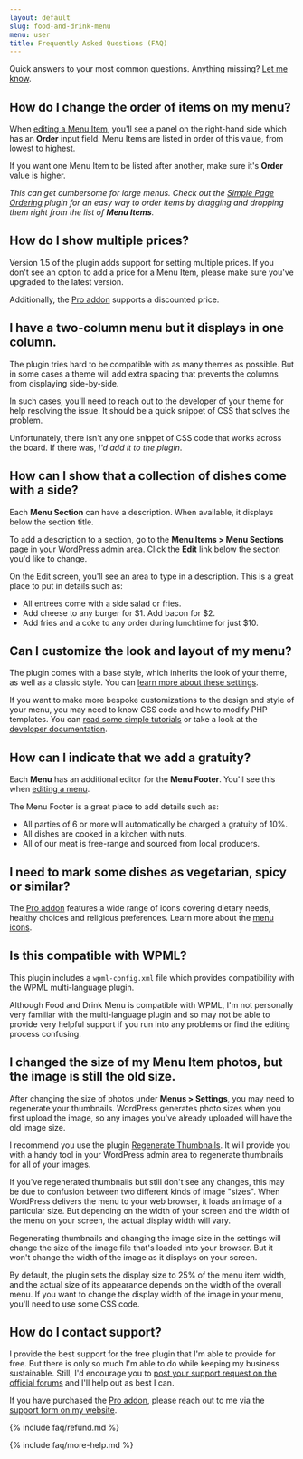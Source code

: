 ```yaml
---
layout: default
slug: food-and-drink-menu
menu: user
title: Frequently Asked Questions (FAQ)
---
```

Quick answers to your most common questions. Anything missing? [Let me know](https://themeofthecrop.com/about/support).

## <a name="menu-item-order"></a> How do I change the order of items on my menu?

When [editing a Menu Item](getting-started/create-menu#create-menu-item), you'll see a panel on the right-hand side which has an **Order** input field. Menu Items are listed in order of this value, from lowest to highest.

If you want one Menu Item to be listed after another, make sure it's **Order** value is higher.

*This can get cumbersome for large menus. Check out the [Simple Page Ordering](https://wordpress.org/plugins/simple-page-ordering/) plugin for an easy way to order items by dragging and dropping them right from the list of **Menu Items**.*

## <a name="multiple-prices"></a> How do I show multiple prices?

Version 1.5 of the plugin adds support for setting multiple prices. If you don't see an option to add a price for a Menu Item, please make sure you've upgraded to the latest version.

Additionally, the [Pro addon](https://themeofthecrop.com/plugins/food-and-drink-menu/) supports a discounted price.

## <a name="columns-collapsed"></a> I have a two-column menu but it displays in one column.

The plugin tries hard to be compatible with as many themes as possible. But in some cases a theme will add extra spacing that prevents the columns from displaying side-by-side.

In such cases, you'll need to reach out to the developer of your theme for help resolving the issue. It should be a quick snippet of CSS that solves the problem.

Unfortunately, there isn't any one snippet of CSS code that works across the board. If there was, *I'd add it to the plugin*.

## <a name="section-description"></a> How can I show that a collection of dishes come with a side?

Each **Menu Section** can have a description. When available, it displays below the section title.

To add a description to a section, go to the **Menu Items > Menu Sections** page in your WordPress admin area. Click the **Edit** link below the section you'd like to change.

On the Edit screen, you'll see an area to type in a description. This is a great place to put in details such as:

- All entrees come with a side salad or fries.
- Add cheese to any burger for $1. Add bacon for $2.
- Add fries and a coke to any order during lunchtime for just $10.

## <a name="customize"></a> Can I customize the look and layout of my menu?

The plugin comes with a base style, which inherits the look of your theme, as well as a classic style. You can [learn more about these settings](advanced/settings).

If you want to make more bespoke customizations to the design and style of your menu, you may need to know CSS code and how to modify PHP templates. You can [read some simple tutorials](advanced/complex-layouts) or take a look at the [developer documentation](../developer).

## <a name="footer"></a> How can I indicate that we add a gratuity?

Each **Menu** has an additional editor for the **Menu Footer**. You'll see this when [editing a menu](getting-started/create-menu#create-menu).

The Menu Footer is a great place to add details such as:

- All parties of 6 or more will automatically be charged a gratuity of 10%.
- All dishes are cooked in a kitchen with nuts.
- All of our meat is free-range and sourced from local producers.

## <a name="menu-icons"></a> I need to mark some dishes as vegetarian, spicy or similar?

The [Pro addon](pro) features a wide range of icons covering dietary needs, healthy choices and religious preferences. Learn more about the [menu icons](pro/menu-icons).


## <a name="wpml"></a> Is this compatible with WPML?

This plugin includes a `wpml-config.xml` file which provides compatibility with the WPML multi-language plugin.

Although Food and Drink Menu is compatible with WPML, I'm not personally very familiar with the multi-language plugin and so may not be able to provide very helpful support if you run into any problems or find the editing process confusing.

## <a name="image-sizes"></a> I changed the size of my Menu Item photos, but the image is still the old size.

After changing the size of photos under **Menus > Settings**, you may need to regenerate your thumbnails. WordPress generates photo sizes when you first upload the image, so any images you've already uploaded will have the old image size.

I recommend you use the plugin <a href="https://wordpress.org/plugins/regenerate-thumbnails/">Regenerate Thumbnails</a>. It will provide you with a handy tool in your WordPress admin area to regenerate thumbnails for all of your images.

If you've regenerated thumbnails but still don't see any changes, this may be due to confusion between two different kinds of image "sizes". When WordPress delivers the menu to your web browser, it loads an image of a particular size. But depending on the width of your screen and the width of the menu on your screen, the actual display width will vary.

Regenerating thumbnails and changing the image size in the settings will change the size of the image file that's loaded into your browser. But it won't change the width of the image as it displays on your screen.

By default, the plugin sets the display size to 25% of the menu item width, and the actual size of its appearance depends on the width of the overall menu. If you want to change the display width of the image in your menu, you'll need to use some CSS code.

## <a name="support"></a> How do I contact support?

I provide the best support for the free plugin that I'm able to provide for free. But there is only so much I'm able to do while keeping my business sustainable. Still, I'd encourage you to [post your support request on the official forums](http://wordpress.org/support/plugin/food-and-drink-menu) and I'll help out as best I can.

If you have purchased the [Pro addon](pro), please reach out to me via the [support form on my website](https://themeofthecrop.com/about/support).

{% include faq/refund.md %}

{% include faq/more-help.md %}
